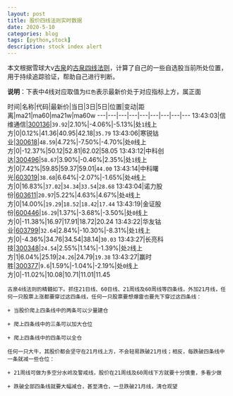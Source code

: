 ```yaml
---
layout: post
title: 股价四线法则实时数据
date: 2020-5-10
categories: blog
tags: [python,stock]
description: stock index alert
---
```



本文根据雪球大v[古泉](https://xueqiu.com/u/7148646888)的[古泉四线法则](https://xueqiu.com/7148646888/130498192)，计算了自己的一些自选股当前所处位置，用于持续追踪验证，帮助自己进行判断。

**说明**：下表中4线对应取值为`红色`表示最新价处于对应指标上方，属正面

时间|名称|代码|最新价|当日|3日|5日|位置|变动|距离|ma21|ma60|ma21w|ma60w
---|---|---|---|---|---|---|---|---
13:43:03|信维通信|[300136](https://xueqiu.com/S/SZ300136)|`39.92`|2.10%|-4.06%|-5.13%|处`1`线上方|0|0.12%|41.36|40.95|42.18|`35.79`
13:43:06|寒锐钴业|[300618](https://xueqiu.com/S/SZ300618)|`48.59`|4.72%|-7.50%|-4.70%|处`0`线上方|0|-12.37%|50.12|52.81|62.02|58.05
13:43:12|中科创达|[300496](https://xueqiu.com/S/SZ300496)|`58.67`|3.90%|-0.46%|2.35%|处`1`线上方|0|7.42%|59.85|59.37|59.01|`44.00`
13:43:14|中科曙光|[603019](https://xueqiu.com/S/SH603019)|`38.68`|6.64%|-2.07%|-1.65%|处`4`线上方|0|16.83%|`37.02`|`34.34`|`33.54`|`28.68`
13:43:04|诺力股份|[603611](https://xueqiu.com/S/SH603611)|`20.97`|5.22%|4.63%|4.67%|处`4`线上方|0|14.00%|`19.29`|`18.52`|`18.42`|`17.44`
13:43:19|金证股份|[600446](https://xueqiu.com/S/SH600446)|`16.29`|1.37%|-3.68%|-3.50%|处`0`线上方|0|-11.38%|16.97|17.91|18.72|20.24
13:43:22|华友钴业|[603799](https://xueqiu.com/S/SH603799)|`32.64`|2.84%|-10.30%|-8.31%|处`1`线上方|0|-4.36%|34.76|34.54|38.14|`30.03`
13:43:27|长亮科技|[300348](https://xueqiu.com/S/SZ300348)|`24.54`|2.55%|1.14%|-1.39%|处`2`线上方|1|6.04%|25.19|`24.26`|24.79|`19.38`
13:43:27|赢时胜|[300377](https://xueqiu.com/S/SZ300377)|`9.6`|1.59%|-1.04%|-2.19%|处`0`线上方|0|-11.02%|10.08|10.71|11.01|11.45

```
古泉4线法则的精髓如下。抓住21日线、60日线、21周线及60周线等四条线，外加21月线，任何一只股票上涨都要穿过这四条线，任何一只股票要想爆雷也要先下穿过这四条线：

+ 当股价爬上四条线中的两条可以少量建仓

+ 爬上四条线中的三条可以加大仓位

+ 爬上四条线中的四条可以全仓

任何一只大牛，其股价都会坚守在21月线上方，不会轻易跌破21月线；相反，每跌破四条线中一条就减一些仓位：

+ 21周线可做为多空分水岭及警戒线，股价在21周线及60周线下方就要十分慎重，多看少做

+ 跌破全部四条线就要大幅减仓，甚至清仓，一旦跌破21月线，清仓观望
```